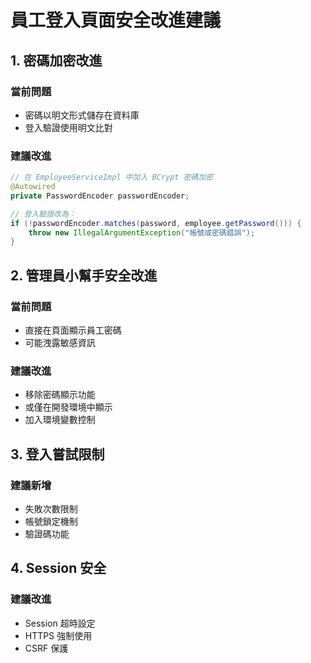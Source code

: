 # 員工登入頁面安全改進建議

## 1. 密碼加密改進 

### 當前問題
- 密碼以明文形式儲存在資料庫
- 登入驗證使用明文比對

### 建議改進
```java
// 在 EmployeeServiceImpl 中加入 BCrypt 密碼加密
@Autowired
private PasswordEncoder passwordEncoder;

// 登入驗證改為：
if (!passwordEncoder.matches(password, employee.getPassword())) {
    throw new IllegalArgumentException("帳號或密碼錯誤");
}
```

## 2. 管理員小幫手安全改進

### 當前問題
- 直接在頁面顯示員工密碼
- 可能洩露敏感資訊

### 建議改進
- 移除密碼顯示功能
- 或僅在開發環境中顯示
- 加入環境變數控制

## 3. 登入嘗試限制

### 建議新增
- 失敗次數限制
- 帳號鎖定機制
- 驗證碼功能

## 4. Session 安全

### 建議改進
- Session 超時設定
- HTTPS 強制使用
- CSRF 保護